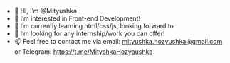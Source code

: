 - 👋 Hi, I’m @Mityushka
- 👀 I’m interested in Front-end Development!
- 🌱 I’m currently learning html/css/js, looking forward to 
- 💞️ I’m looking for any internship/work you can offer!
- 📫 Feel free to contact me via email: mityushka.hozyushka@gmail.com or Telegram: https://t.me/MityshkaHozyaushka

<!---
Mityushka/Mityushka is a ✨ special ✨ repository because its `README.md` (this file) appears on your GitHub profile.
You can click the Preview link to take a look at your changes.
--->
